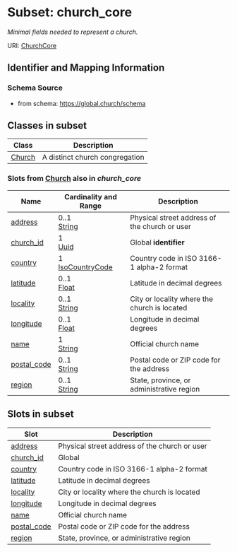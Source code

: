 # Subset: church_core 


_Minimal fields needed to represent a church._



URI: [ChurchCore](ChurchCore.md)



## Identifier and Mapping Information






### Schema Source


* from schema: https://global.church/schema












        







        






        



        










        

        

        

        




        



        


























## Classes in subset

| Class | Description |
| --- | --- |
| [Church](Church.md) | A distinct church congregation |


### Slots from [Church](Church.md) also in _church_core_

| Name | Cardinality and Range | Description |
| ---  | ---  | --- |
| [address](address.md) | 0..1 <br/> [String](String.md) | Physical street address of the church or user  |
| [church_id](church_id.md) | 1 <br/> [Uuid](Uuid.md) | Global **identifier** |
| [country](country.md) | 1 <br/> [IsoCountryCode](IsoCountryCode.md) | Country code in ISO 3166-1 alpha-2 format  |
| [latitude](latitude.md) | 0..1 <br/> [Float](Float.md) | Latitude in decimal degrees  |
| [locality](locality.md) | 0..1 <br/> [String](String.md) | City or locality where the church is located  |
| [longitude](longitude.md) | 0..1 <br/> [Float](Float.md) | Longitude in decimal degrees  |
| [name](name.md) | 1 <br/> [String](String.md) | Official church name  |
| [postal_code](postal_code.md) | 0..1 <br/> [String](String.md) | Postal code or ZIP code for the address  |
| [region](region.md) | 0..1 <br/> [String](String.md) | State, province, or administrative region  |




## Slots in subset

| Slot | Description |
| --- | --- |
| [address](address.md) | Physical street address of the church or user |
| [church_id](church_id.md) | Global |
| [country](country.md) | Country code in ISO 3166-1 alpha-2 format |
| [latitude](latitude.md) | Latitude in decimal degrees |
| [locality](locality.md) | City or locality where the church is located |
| [longitude](longitude.md) | Longitude in decimal degrees |
| [name](name.md) | Official church name |
| [postal_code](postal_code.md) | Postal code or ZIP code for the address |
| [region](region.md) | State, province, or administrative region |


